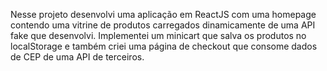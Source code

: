 Nesse projeto desenvolvi uma aplicação em ReactJS com uma homepage contendo uma vitrine de produtos carregados dinamicamente de uma API fake que desenvolvi. Implementei um minicart que salva os produtos no localStorage e também criei uma página de checkout que consome dados de CEP de uma API de terceiros.
